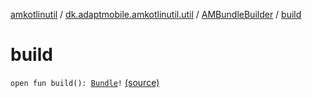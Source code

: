 [amkotlinutil](../../index.md) / [dk.adaptmobile.amkotlinutil.util](../index.md) / [AMBundleBuilder](index.md) / [build](./build.md)

# build

`open fun build(): `[`Bundle`](https://developer.android.com/reference/android/os/Bundle.html)`!` [(source)](https://github.com/adaptmobile-organization/amkotlinutil/tree/master/amkotlinutil/amkotlinutil/src/main/java/dk/adaptmobile/amkotlinutil/util/AMBundleBuilder.java#L168)